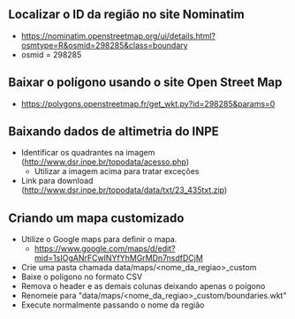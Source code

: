 ## Localizar o ID da região no site Nominatim

- https://nominatim.openstreetmap.org/ui/details.html?osmtype=R&osmid=298285&class=boundary
- osmid = 298285

## Baixar o polígono  usando o site Open Street Map

- https://polygons.openstreetmap.fr/get_wkt.py?id=298285&params=0




## Baixando dados de altimetria do INPE
- Identificar os quadrantes na imagem (http://www.dsr.inpe.br/topodata/acesso.php)
  - Utilizar a imagem acima para tratar exceções
- Link para download (http://www.dsr.inpe.br/topodata/data/txt/23_435txt.zip)


## Criando um mapa customizado

- Utilize o Google maps para definir o mapa.
  - https://www.google.com/maps/d/edit?mid=1sIOgANrFCwINYfYhMGrMDn7nsdfDCjM
- Crie uma pasta chamada data/maps/<nome_da_regiao>_custom
- Baixe o polígono no formato CSV
- Remova o header e as demais colunas deixando apenas o poígono
- Renomeie para "data/maps/<nome_da_regiao>_custom/boundaries.wkt"
- Execute normalmente passando o nome da região 
